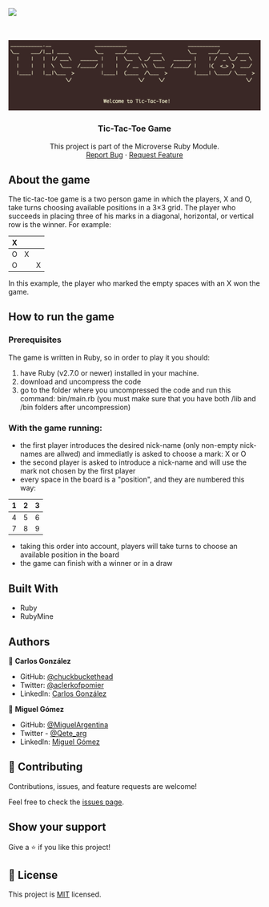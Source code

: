 ![](https://img.shields.io/badge/Microverse-blueviolet)

<br />
<p align="center">
  <a href="https://github.com/majovainilla/tic-tac-toe-game">
    <img src="img/screenshot.png" alt="Logo">
  </a>

  <h3 align="center">Tic-Tac-Toe Game</h3>

  <p align="center">
    This project is part of the Microverse Ruby Module.
    <br />
    <a href="https://github.com/majovainilla/tic-tac-toe-game/issues">Report Bug</a>
    ·
    <a href="https://github.com/majovainilla/tic-tac-toe-game/issues">Request Feature</a>
  </p>
</p>

## About the game

The tic-tac-toe game is a two person game in which the players, X and O, take turns choosing available positions in a 3×3 grid.
The player who succeeds in placing three of his marks in a diagonal, horizontal, or vertical row is the winner.
For example:


| X 	|  	|  	|
|-	|-	|-	|
| O 	| X 	|
| O 	|  	| X 	|

In this example, the player who marked the empty spaces with an X won the game.

## How to run the game

### Prerequisites

The game is written in Ruby, so in order to play it you should:
1. have Ruby (v2.7.0 or newer) installed in your machine.
1. download and uncompress the code
1. go to the folder where you uncompressed the code and run this command: bin/main.rb (you must make sure that you have both /lib and /bin folders after uncompression)

### With the game running:

* the first player introduces the desired nick-name (only non-empty nick-names are allwed) and immediatly is asked to choose a mark: X or O
* the second player is asked to introduce a nick-name and will use the mark not chosen by the first player
* every space in the board is a "position", and they are numbered this way:

| 1 	| 2 	| 3 	|
|-	|-	|-	|
| 4 	| 5 	| 6 	|
| 7 	| 8 	| 9 	|

* taking this order into account, players will take turns to choose an available position in the board
* the game can finish with a winner or in a draw

## Built With

- Ruby
- RubyMine

## Authors

👤  **Carlos González**
- GitHub: [@chuckbuckethead](https://github.com/chuckbuckethead)
- Twitter: [@aclerkofpomier](https://twitter.com/aclerkofpomier)
- LinkedIn: [Carlos González](https://www.linkedin.com/in/chuckbuckethead/)

👤  **Miguel Gómez**
- GitHub: [@MiguelArgentina](https://github.com/MiguelArgentina)
- Twitter - [@Qete_arg](https://twitter.com/Qete_arg)
- LinkedIn: [Miguel Gómez](https://www.linkedin.com/in/miguelricardogomez/)

## 🤝 Contributing

Contributions, issues, and feature requests are welcome!

Feel free to check the [issues page](https://github.com/chuckbuckethead/microverse-tic-tac-toe/issues).

## Show your support

Give a ⭐️ if you like this project!

## 📝 License

This project is [MIT](https://www.mit.edu/~amini/LICENSE.md) licensed.
